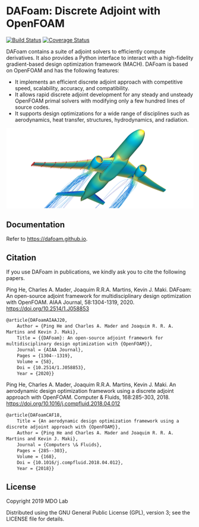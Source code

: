 DAFoam: Discrete Adjoint with OpenFOAM
======================================

[![Build Status](https://travis-ci.com/friedenhe/dafoam.svg?branch=v2)](https://travis-ci.com/friedenhe/dafoam.svg?branch=v2)
[![Coverage Status](https://coveralls.io/repos/github/friedenhe/dafoam/badge.png?branch=v2&kill_cache=1)](https://coveralls.io/github/friedenhe/dafoam?branch=v2&kill_cache=1)

DAFoam contains a suite of adjoint solvers to efficiently compute derivatives. It also provides a Python interface to interact with a high-fidelity gradient-based design optimization framework (MACH). DAFoam is based on OpenFOAM and has the following features:

- It implements an efficient discrete adjoint approach with competitive speed, scalability, accuracy, and compatibility.
- It allows rapid discrete adjoint development for any steady and unsteady OpenFOAM primal solvers with modifying only a few hundred lines of source codes.
- It supports design optimizations for a wide range of disciplines such as aerodynamics, heat transfer, structures, hydrodynamics, and radiation.

![](doc/DPW6Flow.png)

Documentation
-------------

Refer to https://dafoam.github.io.

Citation
--------

If you use DAFoam in publications, we kindly ask you to cite the following papers.

Ping He, Charles A. Mader, Joaquim R.R.A. Martins, Kevin J. Maki. DAFoam: An open-source adjoint framework for multidisciplinary design optimization with OpenFOAM. AIAA Journal, 58:1304-1319, 2020. https://doi.org/10.2514/1.J058853

```
@article{DAFoamAIAAJ20,
	Author = {Ping He and Charles A. Mader and Joaquim R. R. A. Martins and Kevin J. Maki},
	Title = {{DAFoam}: An open-source adjoint framework for multidisciplinary design optimization with {OpenFOAM}},
	Journal = {AIAA Journal},
	Pages = {1304--1319},
	Volume = {58},
	Doi = {10.2514/1.J058853},
	Year = {2020}}
```

Ping He, Charles A. Mader, Joaquim R.R.A. Martins, Kevin J. Maki. An aerodynamic design optimization framework using a discrete adjoint approach with OpenFOAM. Computer & Fluids, 168:285-303, 2018. https://doi.org/10.1016/j.compfluid.2018.04.012

```
@article{DAFoamCAF18,
    Title = {An aerodynamic design optimization framework using a discrete adjoint approach with {OpenFOAM}},
	Author = {Ping He and Charles A. Mader and Joaquim R. R. A. Martins and Kevin J. Maki},
	Journal = {Computers \& Fluids},
	Pages = {285--303},
	Volume = {168},
	Doi = {10.1016/j.compfluid.2018.04.012},
	Year = {2018}}
```

License
-------

Copyright 2019 MDO Lab

Distributed using the GNU General Public License (GPL), version 3; see the LICENSE file for details.
